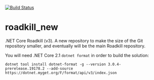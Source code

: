 [![Build Status](https://travis-ci.org/roadkillwiki/roadkill_new.svg?branch=master)](https://travis-ci.org/roadkillwiki/roadkill_new)

# roadkill_new
.NET Core Roadkill (v3). A new repository to make the size of the Git repository smaller, and eventually will be the main Roadkill repository.

You will need .NET Core 2.1 `dotnet format` in order to build the solution:

```
dotnet tool install dotnet-format -g --version 3.0.4-prerelease.19178.2 --add-source https://dotnet.myget.org/F/format/api/v3/index.json
```
